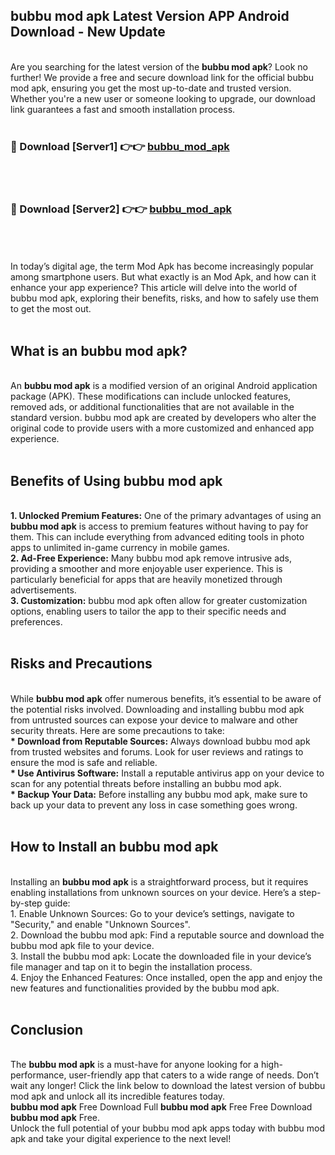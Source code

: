 ## bubbu mod apk Latest Version APP Android Download - New Update
<br>
Are you searching for the latest version of the <strong>bubbu mod apk</strong>? Look no further! We provide a free and secure download link for the official bubbu mod apk, ensuring you get the most up-to-date and trusted version. Whether you're a new user or someone looking to upgrade, our download link guarantees a fast and smooth installation process.
<br>
<br>
<h3>🔴 Download [Server1] 👉👉 <a href="https://modyolo.store/bubbu+mod+apk">bubbu_mod_apk</a></h3><br>
<br>
<h3>🔴 Download [Server2] 👉👉 <a href="https://modyolo.store/bubbu+mod+apk">bubbu_mod_apk</a></h3><br>
<br>
<br>
In today’s digital age, the term Mod Apk has become increasingly popular among smartphone users. But what exactly is an Mod Apk, and how can it enhance your app experience? This article will delve into the world of bubbu mod apk, exploring their benefits, risks, and how to safely use them to get the most out.
<br>
<br>
<h2>What is an bubbu mod apk?</h2>
<br>
An <strong>bubbu mod apk</strong> is a modified version of an original Android application package (APK). These modifications can include unlocked features, removed ads, or additional functionalities that are not available in the standard version. bubbu mod apk are created by developers who alter the original code to provide users with a more customized and enhanced app experience.
<br>
<br>
<h2>Benefits of Using bubbu mod apk</h2>
<br>
<strong> 1. Unlocked Premium Features:</strong> One of the primary advantages of using an <strong>bubbu mod apk</strong> is access to premium features without having to pay for them. This can include everything from advanced editing tools in photo apps to unlimited in-game currency in mobile games.
<br>
<strong> 2. Ad-Free Experience:</strong> Many bubbu mod apk remove intrusive ads, providing a smoother and more enjoyable user experience. This is particularly beneficial for apps that are heavily monetized through advertisements.
<br>
<strong> 3. Customization:</strong> bubbu mod apk often allow for greater customization options, enabling users to tailor the app to their specific needs and preferences.
<br>
<br>
<h2>Risks and Precautions</h2>
<br>
While <strong>bubbu mod apk</strong> offer numerous benefits, it’s essential to be aware of the potential risks involved. Downloading and installing bubbu mod apk from untrusted sources can expose your device to malware and other security threats. Here are some precautions to take:
<br>
<strong> * Download from Reputable Sources:</strong> Always download bubbu mod apk from trusted websites and forums. Look for user reviews and ratings to ensure the mod is safe and reliable.
<br>
<strong> * Use Antivirus Software:</strong> Install a reputable antivirus app on your device to scan for any potential threats before installing an bubbu mod apk.
<br>
<strong> * Backup Your Data:</strong> Before installing any bubbu mod apk, make sure to back up your data to prevent any loss in case something goes wrong.
<br>
<br>
<h2>How to Install an bubbu mod apk</h2>
<br>
Installing an <strong>bubbu mod apk</strong> is a straightforward process, but it requires enabling installations from unknown sources on your device. Here’s a step-by-step guide:
<br>
 1. Enable Unknown Sources: Go to your device’s settings, navigate to "Security," and enable "Unknown Sources".
<br>
 2. Download the bubbu mod apk: Find a reputable source and download the bubbu mod apk file to your device.
<br>
 3. Install the bubbu mod apk: Locate the downloaded file in your device’s file manager and tap on it to begin the installation process.
<br>
 4. Enjoy the Enhanced Features: Once installed, open the app and enjoy the new features and functionalities provided by the bubbu mod apk.
<br>
<br>
<h2><strong>Conclusion</strong></h2>
<br>
The <strong>bubbu mod apk</strong> is a must-have for anyone looking for a high-performance, user-friendly app that caters to a wide range of needs. Don’t wait any longer! Click the link below to download the latest version of bubbu mod apk and unlock all its incredible features today.
<br>
<strong>bubbu mod apk</strong> Free Download Full <strong>bubbu mod apk</strong> Free Free Download <strong>bubbu mod apk</strong> Free.
<br>
Unlock the full potential of your bubbu mod apk apps today with bubbu mod apk and take your digital experience to the next level!